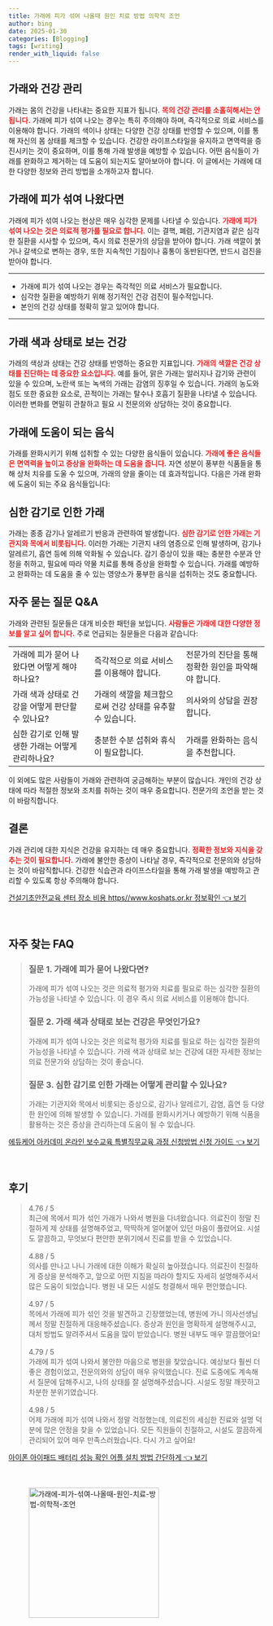 ```yaml
---
title: 가래에 피가 섞여 나올때 원인 치료 방법 의학적 조언
author: bing
date: 2025-01-30
categories: [Blogging]
tags: [writing]
render_with_liquid: false
---
```



<h2 id='가래와 건강 관리'>가래와 건강 관리</h2>

<p>가래는 몸의 건강을 나타내는 중요한 지표가 됩니다. <b><span style="color: #ee2323;">목의 건강 관리를 소홀히해서는 안 됩니다.</span></b> 가래에 피가 섞여 나오는 경우는 특히 주의해야 하며, 즉각적으로 의료 서비스를 이용해야 합니다. 가래의 색이나 상태는 다양한 건강 상태를 반영할 수 있으며, 이를 통해 자신의 몸 상태를 체크할 수 있습니다. 건강한 라이프스타일을 유지하고 면역력을 증진시키는 것이 중요하며, 이를 통해 가래 발생을 예방할 수 있습니다. 어떤 음식들이 가래를 완화하고 제거하는 데 도움이 되는지도 알아보아야 합니다. 이 글에서는 가래에 대한 다양한 정보와 관리 방법을 소개하고자 합니다.</p>

<h2 id='가래에 피가 섞여 나왔다면'>가래에 피가 섞여 나왔다면</h2>

<p>가래에 피가 섞여 나오는 현상은 매우 심각한 문제를 나타낼 수 있습니다. <b><span style="color: #ee2323;">가래에 피가 섞여 나오는 것은 의료적 평가를 필요로 합니다.</span></b> 이는 결핵, 폐렴, 기관지염과 같은 심각한 질환을 시사할 수 있으며, 즉시 의료 전문가의 상담을 받아야 합니다. 가래 색깔이 붉거나 갈색으로 변하는 경우, 또한 지속적인 기침이나 흉통이 동반된다면, 반드시 검진을 받아야 합니다.</p>

<hr />

<ul>
    <li>가래에 피가 섞여 나오는 경우는 즉각적인 의료 서비스가 필요합니다.</li>
    <li>심각한 질환을 예방하기 위해 정기적인 건강 검진이 필수적입니다.</li>
    <li>본인의 건강 상태를 정확히 알고 있어야 합니다.</li>
</ul>

<hr />

<h2 id='가래 색과 상태로 보는 건강'>가래 색과 상태로 보는 건강</h2>

<p>가래의 색상과 상태는 건강 상태를 반영하는 중요한 지표입니다. <b><span style="color: #ee2323;">가래의 색깔은 건강 상태를 진단하는 데 중요한 요소입니다.</span></b> 예를 들어, 맑은 가래는 알러지나 감기와 관련이 있을 수 있으며, 노란색 또는 녹색의 가래는 감염의 징후일 수 있습니다. 가래의 농도와 점도 또한 중요한 요소로, 끈적이는 가래는 탈수나 호흡기 질환을 나타낼 수 있습니다. 이러한 변화를 면밀히 관찰하고 필요 시 전문의와 상담하는 것이 중요합니다.</p>

<h2 id='가래에 도움이 되는 음식'>가래에 도움이 되는 음식</h2>

<p>가래를 완화시키기 위해 섭취할 수 있는 다양한 음식들이 있습니다. <b><span style="color: #ee2323;">가래에 좋은 음식들은 면역력을 높이고 증상을 완화하는 데 도움을 줍니다.</span></b> 자연 성분이 풍부한 식품들을 통해 상처 치유를 도울 수 있으며, 가래의 양을 줄이는 데 효과적입니다. 다음은 가래 완화에 도움이 되는 주요 음식들입니다:</p>

<h2 id='심한 감기로 인한 가래'>심한 감기로 인한 가래</h2>

<p>가래는 종종 감기나 알레르기 반응과 관련하여 발생합니다. <b><span style="color: #ee2323;">심한 감기로 인한 가래는 기관지와 목에서 비롯됩니다.</span></b> 이러한 가래는 기관지 내의 염증으로 인해 발생하며, 감기나 알레르기, 흡연 등에 의해 악화될 수 있습니다. 감기 증상이 있을 때는 충분한 수분과 안정을 취하고, 필요에 따라 약물 치료를 통해 증상을 완화할 수 있습니다. 가래를 예방하고 완화하는 데 도움을 줄 수 있는 영양소가 풍부한 음식을 섭취하는 것도 중요합니다.</p>

<h2 id='자주 묻는 질문 Q&A'>자주 묻는 질문 Q&A</h2>

<p>가래와 관련된 질문들은 대개 비슷한 패턴을 보입니다. <b><span style="color: #ee2323;">사람들은 가래에 대한 다양한 정보를 알고 싶어 합니다.</span></b> 주로 언급되는 질문들은 다음과 같습니다:</p>

<table>
    <tr>
        <td>가래에 피가 묻어 나왔다면 어떻게 해야 하나요?</td>
        <td>즉각적으로 의료 서비스를 이용해야 합니다.</td>
        <td>전문가의 진단을 통해 정확한 원인을 파악해야 합니다.</td>
    </tr>
    <tr>
        <td>가래 색과 상태로 건강을 어떻게 판단할 수 있나요?</td>
        <td>가래의 색깔을 체크함으로써 건강 상태를 유추할 수 있습니다.</td>
        <td>의사와의 상담을 권장합니다.</td>
    </tr>
    <tr>
        <td>심한 감기로 인해 발생한 가래는 어떻게 관리하나요?</td>
        <td>충분한 수분 섭취와 휴식이 필요합니다.</td>
        <td>가래를 완화하는 음식을 추천합니다.</td>
    </tr>
</table>

<p>이 외에도 많은 사람들이 가래와 관련하여 궁금해하는 부분이 많습니다. 개인의 건강 상태에 따라 적절한 정보와 조치를 취하는 것이 매우 중요합니다. 전문가의 조언을 받는 것이 바람직합니다.</p>

<h2 id='결론'>결론</h2>

<p>가래 관리에 대한 지식은 건강을 유지하는 데 매우 중요합니다. <b><span style="color: #ee2323;">정확한 정보와 지식을 갖추는 것이 필요합니다.</span></b> 가래에 불안한 증상이 나타날 경우, 즉각적으로 전문의와 상담하는 것이 바람직합니다. 건강한 식습관과 라이프스타일을 통해 가래 발생을 예방하고 관리할 수 있도록 항상 주의해야 합니다.</p>


<p><a class="click-button" title="건설기초안전교육 센터 장소 비용 https//www.koshats.or.kr 정보확인" href="https://greenforu.github.io/posts/%EA%B1%B4%EC%84%A4%EA%B8%B0%EC%B4%88%EC%95%88%EC%A0%84%EA%B5%90%EC%9C%A1-%EC%84%BC%ED%84%B0-%EC%9E%A5%EC%86%8C-%EB%B9%84%EC%9A%A9-httpswww.koshats.or.kr-%EC%A0%95%EB%B3%B4%ED%99%95%EC%9D%B8/" rel="dofollow">건설기초안전교육 센터 장소 비용 https//www.koshats.or.kr 정보확인 👈 보기</a></p><br>
<h2 id='자주_찾는_FAQ'>자주 찾는 FAQ</h2>
<div itemscope="" itemtype="https://schema.org/FAQPage">
<blockquote>
<div itemscope="" itemprop="mainEntity" itemtype="https://schema.org/Question">
<h3 itemprop="name">질문 1. 가래에 피가 묻어 나왔다면?</h3>
<div itemscope="" itemprop="acceptedAnswer" itemtype="https://schema.org/Answer">
<span itemprop="text">
<p>가래에 피가 섞여 나오는 것은 의료적 평가와 치료를 필요로 하는 심각한 질환의 가능성을 나타낼 수 있습니다. 이 경우 즉시 의료 서비스를 이용해야 합니다.</p>
</span>
</div>
</div>
<div itemscope="" itemprop="mainEntity" itemtype="https://schema.org/Question">
<h3 itemprop="name">질문 2. 가래 색과 상태로 보는 건강은 무엇인가요?</h3>
<div itemscope="" itemprop="acceptedAnswer" itemtype="https://schema.org/Answer">
<span itemprop="text">
<p>가래에 피가 섞여 나오는 것은 의료적 평가와 치료를 필요로 하는 심각한 질환의 가능성을 나타낼 수 있습니다. 가래 색과 상태로 보는 건강에 대한 자세한 정보는 의료 전문가와 상담하는 것이 좋습니다.</p>
</span>
</div>
</div>
<div itemscope="" itemprop="mainEntity" itemtype="https://schema.org/Question">
<h3 itemprop="name">질문 3. 심한 감기로 인한 가래는 어떻게 관리할 수 있나요?</h3>
<div itemscope="" itemprop="acceptedAnswer" itemtype="https://schema.org/Answer">
<span itemprop="text">
<p>가래는 기관지와 목에서 비롯되는 증상으로, 감기나 알레르기, 감염, 흡연 등 다양한 원인에 의해 발생할 수 있습니다. 가래를 완화시키거나 예방하기 위해 식품을 활용하는 것은 증상을 관리하는데 도움이 될 수 있습니다.</p>
</span>
</div>
</div>
</blockquote>
</div>
<p><a class="click-button" title="에듀케어 아카데미 온라인 보수교육 특별직무교육 과정 신청방법 신청 가이드" href="https://greenforu.github.io/posts/%EC%97%90%EB%93%80%EC%BC%80%EC%96%B4-%EC%95%84%EC%B9%B4%EB%8D%B0%EB%AF%B8-%EC%98%A8%EB%9D%BC%EC%9D%B8-%EB%B3%B4%EC%88%98%EA%B5%90%EC%9C%A1-%ED%8A%B9%EB%B3%84%EC%A7%81%EB%AC%B4%EA%B5%90%EC%9C%A1-%EA%B3%BC%EC%A0%95-%EC%8B%A0%EC%B2%AD%EB%B0%A9%EB%B2%95-%EC%8B%A0%EC%B2%AD-%EA%B0%80%EC%9D%B4%EB%93%9C/" rel="dofollow">에듀케어 아카데미 온라인 보수교육 특별직무교육 과정 신청방법 신청 가이드 👈 보기</a></p><br>
<h2 id='후기'>후기</h2>
<div itemscope itemtype="https://schema.org/Product">
  <blockquote>
  <div itemprop="review" itemscope itemtype="https://schema.org/Review">
      <div itemprop="reviewRating" itemscope itemtype="https://schema.org/Rating"> <span itemprop="ratingValue">4.76</span> / <span itemprop="bestRating">5</span> </div>
      <span itemprop="reviewBody">최근에 목에서 피가 섞인 가래가 나와서 병원을 다녀왔습니다. 의료진이 정말 친절하게 제 상태를 설명해주었고, 딱딱하게 얼어붙어 있던 마음이 풀렸어요. 시설도 깔끔하고, 무엇보다 편안한 분위기에서 진료를 받을 수 있었습니다.</span>
  </div>
  <br>
  <div itemprop="review" itemscope itemtype="https://schema.org/Review">
      <div itemprop="reviewRating" itemscope itemtype="https://schema.org/Rating"> <span itemprop="ratingValue">4.88</span> / <span itemprop="bestRating">5</span> </div>
      <span itemprop="reviewBody">의사를 만나고 나니 가래에 대한 이해가 확실히 높아졌습니다. 의료진이 친절하게 증상을 분석해주고, 앞으로 어떤 지침을 따라야 할지도 자세히 설명해주셔서 많은 도움이 되었습니다. 병원 내 모든 시설도 청결해서 매우 편안했습니다.</span>
  </div>
  <br>
  <div itemprop="review" itemscope itemtype="https://schema.org/Review">
      <div itemprop="reviewRating" itemscope itemtype="https://schema.org/Rating"> <span itemprop="ratingValue">4.97</span> / <span itemprop="bestRating">5</span> </div>
      <span itemprop="reviewBody">목에서 가래에 피가 섞인 것을 발견하고 긴장했었는데, 병원에 가니 의사선생님께서 정말 친절하게 대응해주셨습니다. 증상과 원인을 명확하게 설명해주시고, 대처 방법도 알려주셔서 도움을 많이 받았습니다. 병원 내부도 매우 깔끔했어요!</span>
  </div>
  <br>
  <div itemprop="review" itemscope itemtype="https://schema.org/Review">
      <div itemprop="reviewRating" itemscope itemtype="https://schema.org/Rating"> <span itemprop="ratingValue">4.79</span> / <span itemprop="bestRating">5</span> </div>
      <span itemprop="reviewBody">가래에 피가 섞여 나와서 불안한 마음으로 병원을 찾았습니다. 예상보다 훨씬 더 좋은 경험이었고, 전문의와의 상담이 매우 유익했습니다. 진료 도중에도 계속해서 질문에 답해주시고, 나의 상태를 잘 설명해주셨습니다. 시설도 정말 깨끗하고 차분한 분위기였습니다.</span>
  </div>
  <br>
  <div itemprop="review" itemscope itemtype="https://schema.org/Review">
      <div itemprop="reviewRating" itemscope itemtype="https://schema.org/Rating"> <span itemprop="ratingValue">4.98</span> / <span itemprop="bestRating">5</span> </div>
      <span itemprop="reviewBody">어제 가래에 피가 섞여 나와서 정말 걱정했는데, 의료진의 세심한 진료와 설명 덕분에 많은 안정을 찾을 수 있었습니다. 모든 직원들이 친절하고, 시설도 깔끔하게 관리되어 있어 매우 만족스러웠습니다. 다시 가고 싶어요!</span>
  </div>
  </blockquote>
</div>
<p><a class="click-button" title="아이폰 아이패드 배터리 성능 확인 어플 설치 방법 간단하게" href="https://greenforu.github.io/posts/%EC%95%84%EC%9D%B4%ED%8F%B0-%EC%95%84%EC%9D%B4%ED%8C%A8%EB%93%9C-%EB%B0%B0%ED%84%B0%EB%A6%AC-%EC%84%B1%EB%8A%A5-%ED%99%95%EC%9D%B8-%EC%96%B4%ED%94%8C-%EC%84%A4%EC%B9%98-%EB%B0%A9%EB%B2%95-%EA%B0%84%EB%8B%A8%ED%95%98%EA%B2%8C/" rel="dofollow">아이폰 아이패드 배터리 성능 확인 어플 설치 방법 간단하게 👈 보기</a></p><br>
<figure class="image"><img src="https://greenforu.github.io/assets/img/thumbnail/가래에-피가-섞여-나올때-원인-치료-방법-의학적-조언.webp" alt="가래에-피가-섞여-나올때-원인-치료-방법-의학적-조언" width="256" height="256"></figure>